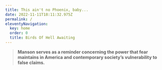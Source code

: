 ```yaml
---
title: This ain't no Phoenix, baby...
date: 2022-11-11T18:11:32.975Z
permalink: /
eleventyNavigation:
  key: home
  order: 0
  title: Birds Of Hell Awaiting
---
```

> **Manson serves as a reminder concerning the power that fear maintains in America and contemporary society’s vulnerability to false claims.**